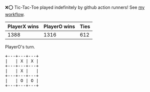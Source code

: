 :x::o: Tic-Tac-Toe played indefinitely by github action runners! See [my workflow](.github/workflows/play.yaml).

|PlayerX wins|PlayerO wins|Ties|
|-|-|-|
|1388|1316|612|

PlayerO's turn.

<pre>
+---+---+---+
|   | X | X |
+---+---+---+
|   | X |   |
+---+---+---+
|   | O | O |
+---+---+---+
</pre>